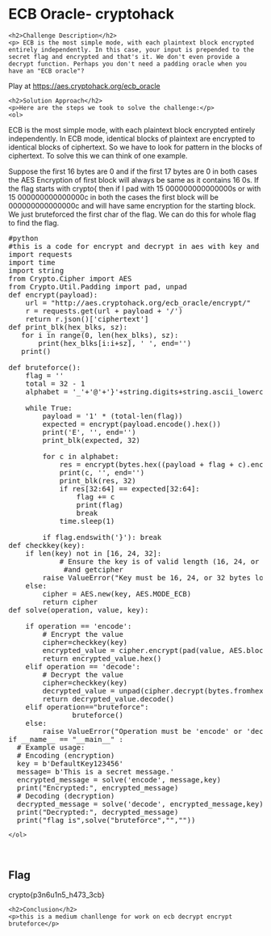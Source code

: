 <title>ECB Oracle- cryptohack</title>

<!DOCTYPE html>
<html>

<body>
    <h1>ECB Oracle- cryptohack</h1>

    <h2>Challenge Description</h2>
    <p> ECB is the most simple mode, with each plaintext block encrypted entirely independently. In this case, your input is prepended to the secret flag and encrypted and that's it. We don't even provide a decrypt function. Perhaps you don't need a padding oracle when you have an "ECB oracle"?

Play at <a href="https://aes.cryptohack.org/ecb_oracle">https://aes.cryptohack.org/ecb_oracle</a>
</p>
 
    <h2>Solution Approach</h2>
    <p>Here are the steps we took to solve the challenge:</p>
    <ol>
ECB is the most simple mode, with each plaintext block encrypted entirely independently. In ECB mode, identical blocks of plaintext are encrypted to identical blocks of ciphertext. So we have to look for pattern in the blocks of ciphertext. To solve this we can think of one example.

Suppose the first 16 bytes are 0 and if the first 17 bytes are 0 in both cases the AES Encryption of first block will always be same as it contains 16 0s.
If the flag starts with crypto{ then if I pad with 15 000000000000000s or with 15 000000000000000c in both the cases the first block will be 000000000000000c and will have same encryption for the starting block.
We just bruteforced the first char of the flag. We can do this for whole flag to find the flag.
<pre>
#python
#this is a code for encrypt and decrypt in aes with key and bruteforce of this cryptohack problem
import requests
import time
import string
from Crypto.Cipher import AES
from Crypto.Util.Padding import pad, unpad
def encrypt(payload):
    url = "http://aes.cryptohack.org/ecb_oracle/encrypt/"
    r = requests.get(url + payload + '/')
    return r.json()['ciphertext']
def print_blk(hex_blks, sz):
   for i in range(0, len(hex_blks), sz):
       print(hex_blks[i:i+sz], ' ', end='')
   print()

def bruteforce():
    flag = ''
    total = 32 - 1
    alphabet = '_'+'@'+'}'+string.digits+string.ascii_lowercase+string.ascii_uppercase

    while True:
        payload = '1' * (total-len(flag))
        expected = encrypt(payload.encode().hex())
        print('E', '', end='')
        print_blk(expected, 32)
        
        for c in alphabet: 
            res = encrypt(bytes.hex((payload + flag + c).encode()))
            print(c, '', end='')
            print_blk(res, 32)
            if res[32:64] == expected[32:64]:
                flag += c
                print(flag)
                break
            time.sleep(1)

        if flag.endswith('}'): break
def checkkey(key):
    if len(key) not in [16, 24, 32]:
            # Ensure the key is of valid length (16, 24, or 32 bytes)
             #and getcipher      
        raise ValueError("Key must be 16, 24, or 32 bytes long.")
    else:     
        cipher = AES.new(key, AES.MODE_ECB)
        return cipher             
def solve(operation, value, key):
    
    if operation == 'encode':
        # Encrypt the value
        cipher=checkkey(key) 
        encrypted_value = cipher.encrypt(pad(value, AES.block_size))
        return encrypted_value.hex()
    elif operation == 'decode':
        # Decrypt the value
        cipher=checkkey(key)                
        decrypted_value = unpad(cipher.decrypt(bytes.fromhex(value)), AES.block_size)
        return decrypted_value.decode()
    elif operation=="bruteforce":
               bruteforce()     
    else:
        raise ValueError("Operation must be 'encode' or 'decode'.")
if __name__ == "__main__" :
  # Example usage:
  # Encoding (encryption)
  key = b'DefaultKey123456'
  message= b'This is a secret message.'
  encrypted_message = solve('encode', message,key)
  print("Encrypted:", encrypted_message)
  # Decoding (decryption)
  decrypted_message = solve('decode', encrypted_message,key)
  print("Decrypted:", decrypted_message)
  print("flag is",solve("bruteforce","",""))
</pre>        
       
    
    </ol>
<br>
    <h2>Flag</h2>
    <p class="flag">crypto{p3n6u1n5_h473_3cb}
</p>

    <h2>Conclusion</h2>
    <p>this is a medium chanllenge for work on ecb decrypt encrypt bruteforce</p>
</body>
</html>


